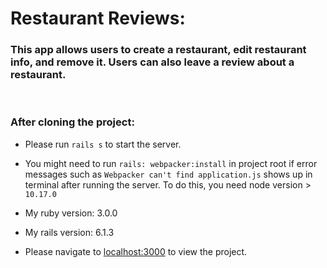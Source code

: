 # Restaurant Reviews:

### This app allows users to create a restaurant, edit restaurant info, and remove it. Users can also leave a review about a restaurant.

<br>

### After cloning the project:

- Please run `rails s` to start the server.

- You might need to run `rails: webpacker:install` in project root if error messages such as `Webpacker can't find application.js` shows up in terminal after running the server. To do this, you need node version > `10.17.0`

- My ruby version: 3.0.0

- My rails version: 6.1.3

- Please navigate to [localhost:3000](http://localhost:3000/) to view the project.
